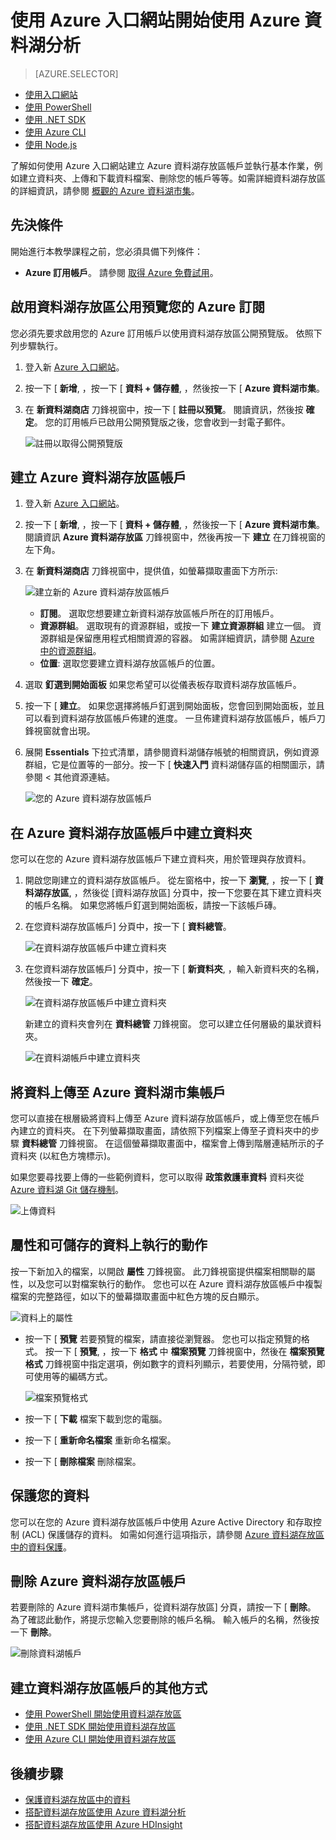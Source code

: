 <properties 
   pageTitle="開始使用資料湖存放區 | Azure" 
   description="使用入口網站來建立資料湖存放區帳戶，並在資料湖存放區中執行基本作業" 
   services="data-lake-store" 
   documentationCenter="" 
   authors="nitinme" 
   manager="paulettm" 
   editor="cgronlun"/>
 
<tags
   ms.service="data-lake-store"
   ms.devlang="na"
   ms.topic="article"
   ms.tgt_pltfrm="na"
   ms.workload="big-data" 
   ms.date="11/13/2015"
   ms.author="nitinme"/>

# 使用 Azure 入口網站開始使用 Azure 資料湖分析

> [AZURE.SELECTOR]
- [使用入口網站](data-lake-store-get-started-portal.md)
- [使用 PowerShell](data-lake-store-get-started-powershell.md)
- [使用 .NET SDK](data-lake-store-get-started-net-sdk.md)
- [使用 Azure CLI](data-lake-store-get-started-cli.md)
- [使用 Node.js](data-lake-store-manage-use-nodejs.md)

了解如何使用 Azure 入口網站建立 Azure 資料湖存放區帳戶並執行基本作業，例如建立資料夾、上傳和下載資料檔案、刪除您的帳戶等等。如需詳細資料湖存放區的詳細資訊，請參閱 [概觀的 Azure 資料湖市集](data-lake-store-overview.md)。

## 先決條件

開始進行本教學課程之前，您必須具備下列條件：

- **Azure 訂用帳戶**。 請參閱 [取得 Azure 免費試用](https://azure.microsoft.com/pricing/free-trial/)。

## <a name="signup"></a>啟用資料湖存放區公用預覽您的 Azure 訂閱

您必須先要求啟用您的 Azure 訂用帳戶以使用資料湖存放區公開預覽版。 依照下列步驟執行。

1. 登入新 [Azure 入口網站](https://portal.azure.com)。
2. 按一下 [ **新增**, ，按一下 [ **資料 + 儲存體**, ，然後按一下 [ **Azure 資料湖市集**。
3. 在 **新資料湖商店** 刀鋒視窗中，按一下 [ **註冊以預覽**。 閱讀資訊，然後按 **確定**。 您的訂用帳戶已啟用公開預覽版之後，您會收到一封電子郵件。

    ![註冊以取得公開預覽版](./media/data-lake-store-get-started-portal/preview-signup.png "Create a new Azure Data Lake account")

## 建立 Azure 資料湖存放區帳戶

1. 登入新 [Azure 入口網站](https://portal.azure.com)。

2. 按一下 [ **新增**, ，按一下 [ **資料 + 儲存體**, ，然後按一下 [ **Azure 資料湖市集**。 閱讀資訊 **Azure 資料湖存放區** 刀鋒視窗中，然後再按一下 **建立** 在刀鋒視窗的左下角。

3. 在 **新資料湖商店** 刀鋒視窗中，提供值，如螢幕擷取畫面下方所示:

    ![建立新的 Azure 資料湖存放區帳戶](./media/data-lake-store-get-started-portal/ADL.Create.New.Account.png "Create a new Azure Data Lake account")

    - **訂閱**。 選取您想要建立新資料湖存放區帳戶所在的訂用帳戶。
    - **資源群組**。 選取現有的資源群組，或按一下 **建立資源群組** 建立一個。 資源群組是保留應用程式相關資源的容器。 如需詳細資訊，請參閱 [Azure 中的資源群組](resource-group-overview.md#resource-groups)。
    - **位置**: 選取您要建立資料湖存放區帳戶的位置。

4. 選取 **釘選到開始面板** 如果您希望可以從儀表板存取資料湖存放區帳戶。

5. 按一下 [ **建立**。 如果您選擇將帳戶釘選到開始面板，您會回到開始面板，並且可以看到資料湖存放區帳戶佈建的進度。 一旦佈建資料湖存放區帳戶，帳戶刀鋒視窗就會出現。

6. 展開 **Essentials** 下拉式清單，請參閱資料湖儲存帳號的相關資訊，例如資源群組，它是位置等的一部分。按一下 [ **快速入門** 資料湖儲存區的相關圖示，請參閱 < 其他資源連結。

    ![您的 Azure 資料湖存放區帳戶](./media/data-lake-store-get-started-portal/ADL.Account.QuickStart.png "Your Azure Data Lake account")

## <a name="createfolder"></a>在 Azure 資料湖存放區帳戶中建立資料夾

您可以在您的 Azure 資料湖存放區帳戶下建立資料夾，用於管理與存放資料。

1. 開啟您剛建立的資料湖存放區帳戶。 從左窗格中，按一下 **瀏覽**, ，按一下 [ **資料湖存放區**, ，然後從 [資料湖存放區] 分頁中，按一下您要在其下建立資料夾的帳戶名稱。 如果您將帳戶釘選到開始面板，請按一下該帳戶磚。

2. 在您資料湖存放區帳戶] 分頁中，按一下 [ **資料總管**。

    ![在資料湖存放區帳戶中建立資料夾](./media/data-lake-store-get-started-portal/ADL.Create.Folder.png "Create folders in Data Lake Store account")

3. 在您資料湖存放區帳戶] 分頁中，按一下 [ **新資料夾**, ，輸入新資料夾的名稱，然後按一下 **確定**。
    
    ![在資料湖存放區帳戶中建立資料夾](./media/data-lake-store-get-started-portal/ADL.Folder.Name.png "Create folders in Data Lake Store account")
    
    新建立的資料夾會列在 **資料總管** 刀鋒視窗。 您可以建立任何層級的巢狀資料夾。

    ![在資料湖帳戶中建立資料夾](./media/data-lake-store-get-started-portal/ADL.New.Directory.png "Create folders in Data Lake account")


## <a name="uploaddata"></a>將資料上傳至 Azure 資料湖市集帳戶

您可以直接在根層級將資料上傳至 Azure 資料湖存放區帳戶，或上傳至您在帳戶內建立的資料夾。 在下列螢幕擷取畫面，請依照下列檔案上傳至子資料夾中的步驟 **資料總管** 刀鋒視窗。 在這個螢幕擷取畫面中，檔案會上傳到階層連結所示的子資料夾 (以紅色方塊標示)。

如果您要尋找要上傳的一些範例資料，您可以取得 **政策救護車資料** 資料夾從 [Azure 資料湖 Git 儲存機制](https://github.com/MicrosoftBigData/AzureDataLake/tree/master/SQLIPSamples/SampleData/AmbulanceData)。

![上傳資料](./media/data-lake-store-get-started-portal/ADL.New.Upload.File.png "Upload data")


## <a name="properties"></a>屬性和可儲存的資料上執行的動作

按一下新加入的檔案，以開啟 **屬性** 刀鋒視窗。 此刀鋒視窗提供檔案相關聯的屬性，以及您可以對檔案執行的動作。 您也可以在 Azure 資料湖存放區帳戶中複製檔案的完整路徑，如以下的螢幕擷取畫面中紅色方塊的反白顯示。

![資料上的屬性](./media/data-lake-store-get-started-portal/ADL.File.Properties.png "Properties on the data")

* 按一下 [ **預覽** 若要預覽的檔案，請直接從瀏覽器。 您也可以指定預覽的格式。 按一下 [ **預覽**, ，按一下 **格式** 中 **檔案預覽** 刀鋒視窗中，然後在 **檔案預覽格式** 刀鋒視窗中指定選項，例如數字的資料列顯示，若要使用，分隔符號，即可使用等的編碼方式。

  ![檔案預覽格式](./media/data-lake-store-get-started-portal/ADL.File.Preview.png "File preview format")

* 按一下 [ **下載** 檔案下載到您的電腦。

* 按一下 [ **重新命名檔案** 重新命名檔案。

* 按一下 [ **刪除檔案** 刪除檔案。


## 保護您的資料

您可以在您的 Azure 資料湖存放區帳戶中使用 Azure Active Directory 和存取控制 (ACL) 保護儲存的資料。 如需如何進行這項指示，請參閱 [Azure 資料湖存放區中的資料保護](data-lake-store-secure-data.md)。


## 刪除 Azure 資料湖存放區帳戶

若要刪除的 Azure 資料湖市集帳戶，從資料湖存放區] 分頁，請按一下 [ **刪除**。 為了確認此動作，將提示您輸入您要刪除的帳戶名稱。 輸入帳戶的名稱，然後按一下 **刪除**。

![刪除資料湖帳戶](./media/data-lake-store-get-started-portal/ADL.Delete.Account.png "Delete Data Lake account")

## 建立資料湖存放區帳戶的其他方式

- [使用 PowerShell 開始使用資料湖存放區](data-lake-store-get-started-powershell.md)
- [使用 .NET SDK 開始使用資料湖存放區](data-lake-store-get-started-net-sdk.md)
- [使用 Azure CLI 開始使用資料湖存放區](data-lake-store-get-started-cli.md)


## 後續步驟

- [保護資料湖存放區中的資料](data-lake-store-secure-data.md)
- [搭配資料湖存放區使用 Azure 資料湖分析](data-lake-analytics-get-started-portal.md)
- [搭配資料湖存放區使用 Azure HDInsight](data-lake-store-hdinsight-hadoop-use-portal.md)

